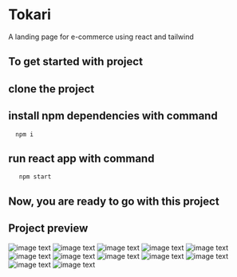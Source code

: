 # Tokari
 A landing page for e-commerce using react and tailwind

## To get started with project
  ## clone the project 
 ## install npm dependencies with command
      npm i
 ##   run react app with command
       npm start
## Now, you are ready to go with this project
## Project preview

![image text](https://github.com/Shresthadev403/Tokari/blob/master/preview/1.png)
![image text](https://github.com/Shresthadev403/Tokari/blob/master/preview/2.png)
![image text](https://github.com/Shresthadev403/Tokari/blob/master/preview/3.png)
![image text](https://github.com/Shresthadev403/Tokari/blob/master/preview/4.png)
![image text](https://github.com/Shresthadev403/Tokari/blob/master/preview/5.png)
![image text](https://github.com/Shresthadev403/Tokari/blob/master/preview/6.png)
![image text](https://github.com/Shresthadev403/Tokari/blob/master/preview/7.png)
![image text](https://github.com/Shresthadev403/Tokari/blob/master/preview/8.png)
![image text](https://github.com/Shresthadev403/Tokari/blob/master/preview/9.png)
![image text](https://github.com/Shresthadev403/Tokari/blob/master/preview/10.png)
![image text](https://github.com/Shresthadev403/Tokari/blob/master/preview/11.png)
![image text](https://github.com/Shresthadev403/Tokari/blob/master/preview/12.png)

